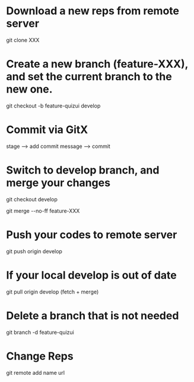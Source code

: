 # Download a new reps from remote server

git clone XXX

# Create a new branch (feature-XXX), and set the current branch to the new one.

git checkout -b feature-quizui develop

# Commit via GitX

stage --> add commit message --> commit

# Switch to develop branch, and merge your changes

git checkout develop

git merge --no-ff feature-XXX

# Push your codes to remote server

git push origin develop

# If your local develop is out of date

git pull origin develop (fetch + merge)

# Delete a branch that is not needed

git branch -d feature-quizui

# Change Reps

git remote add name url
